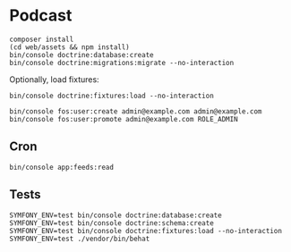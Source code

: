 Podcast
=======

```
composer install
(cd web/assets && npm install)
bin/console doctrine:database:create
bin/console doctrine:migrations:migrate --no-interaction
```

Optionally, load fixtures:

```
bin/console doctrine:fixtures:load --no-interaction
```

```
bin/console fos:user:create admin@example.com admin@example.com
bin/console fos:user:promote admin@example.com ROLE_ADMIN
```

Cron
----

```
bin/console app:feeds:read
```


Tests
-----

```
SYMFONY_ENV=test bin/console doctrine:database:create
SYMFONY_ENV=test bin/console doctrine:schema:create
SYMFONY_ENV=test bin/console doctrine:fixtures:load --no-interaction
SYMFONY_ENV=test ./vendor/bin/behat
```
